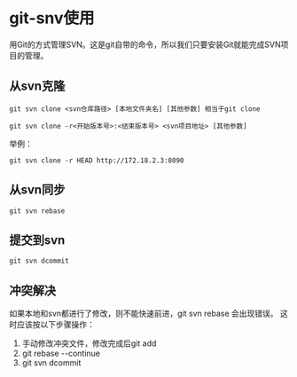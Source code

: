 # git-snv使用

用Git的方式管理SVN。这是git自带的命令，所以我们只要安装Git就能完成SVN项目的管理。

## 从svn克隆

    git svn clone <svn仓库路径> [本地文件夹名] [其他参数] 相当于git clone
    
    git svn clone -r<开始版本号>:<结束版本号> <svn项目地址> [其他参数]

举例：

    git svn clone -r HEAD http://172.18.2.3:8090

## 从svn同步

    git svn rebase

## 提交到svn

    git svn dcommit

## 冲突解决

如果本地和svn都进行了修改，则不能快速前进，git svn rebase 会出现错误。
这时应该按以下步骤操作：

1. 手动修改冲突文件，修改完成后git add
2. git rebase --continue
3. git svn dcommit

